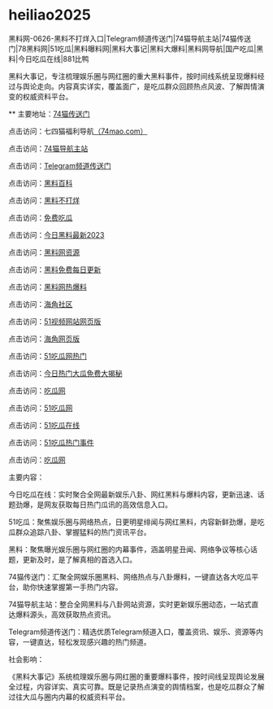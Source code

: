 # heiliao2025
黑料网-0626-黑料不打烊入口|Telegram频道传送门|74猫导航主站|74猫传送门|78黑料网|51吃瓜|黑料曝料网|黑料大事记|黑料大爆料|黑料网导航|国产吃瓜|黑料|今日吃瓜在线|881比鸭

黑料大事记，专注梳理娱乐圈与网红圈的重大黑料事件，按时间线系统呈现爆料经过与舆论走向。内容真实详实，覆盖面广，是吃瓜群众回顾热点风波、了解舆情演变的权威资料平台。

** 主要地址：<a href="https://74mao.com/">74猫传送门</a>

点击访问：七四猫福利导航<a href="https://74mao.com/">（74mao.com）</a>

点击访问：<a href="https://74mao.com/">74猫导航主站</a>

点击访问：<a href="https://74mao.com/">Telegram频道传送门</a>

点击访问：<a href="https://heiliao348.pages.dev/">黑料百科</a>

点击访问：<a href="https://hl07.pages.dev/">黑料不打烊</a>

点击访问：<a href="https://heiliao082.pages.dev/">免费吃瓜</a>

点击访问：<a href="https://hl04.pages.dev/">今日黑料最新2023</a>

点击访问：<a href="https://heiliao821.pages.dev/">黑料网资源</a>

点击访问：<a href="https://heiliao3712.pages.dev/">黑料免费每日更新</a>

点击访问：<a href="https://heiliao272.pages.dev/">黑料网热爆料</a>

点击访问：<a href="https://hj-326.pages.dev/">海角社区</a>

点击访问：<a href="https://hj-588.pages.dev/">51视频网站网页版</a>

点击访问：<a href="https://hj-325.pages.dev/">海角网页版</a>

点击访问：<a href="https://chigua822.pages.dev/">51吃瓜网热门</a>

点击访问：<a href="https://chigua821.pages.dev/">今日热门大瓜免费大揭秘</a>

点击访问：<a href="https://chigua924.pages.dev/">吃瓜网</a>

点击访问：<a href="https://chigua207.pages.dev/">51吃瓜网</a>

点击访问：<a href="https://chigua769.pages.dev/">51吃瓜在线</a>

点击访问：<a href="https://chigua769.pages.dev/">51吃瓜热门事件</a>

点击访问：<a href="https://chigua182.pages.dev/">吃瓜网</a>

主要内容：

今日吃瓜在线：实时聚合全网最新娱乐八卦、网红黑料与爆料内容，更新迅速、话题劲爆，是网友获取每日热门瓜讯的高效信息入口。

51吃瓜：聚焦娱乐圈与网络热点，日更明星绯闻与网红黑料，内容新鲜劲爆，是吃瓜群众追踪八卦、掌握猛料的热门资讯平台。

黑料：聚焦曝光娱乐圈与网红圈的内幕事件，涵盖明星丑闻、网络争议等核心话题，更新及时，是了解真相的首选入口。

74猫传送门：汇聚全网娱乐圈黑料、网络热点与八卦爆料，一键直达各大吃瓜平台，助你快速掌握第一手热门内容。

74猫导航主站：整合全网黑料与八卦网站资源，实时更新娱乐圈动态，一站式直达爆料源头，高效获取热点资讯。

Telegram频道传送门：精选优质Telegram频道入口，覆盖资讯、娱乐、资源等内容，一键直达，轻松发现感兴趣的热门频道。

社会影响：

《黑料大事记》系统梳理娱乐圈与网红圈的重要爆料事件，按时间线呈现舆论发展全过程，内容详实、真实可靠。既是记录热点演变的舆情档案，也是吃瓜群众了解过往大瓜与圈内内幕的权威资料平台。

<span style="display:none;">[Canonical link](https://github.com/dfo20250625/mfo3）</span>
